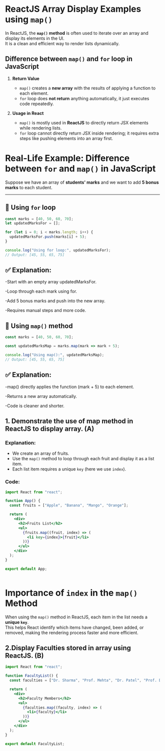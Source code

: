 
# ReactJS Array Display Examples using `map()`

In ReactJS, the **`map()` method** is often used to iterate over an array and display its elements in the UI.  
It is a clean and efficient way to render lists dynamically.

## Difference between `map()` and `for` loop in JavaScript

1. **Return Value**  
   - `map()` creates a **new array** with the results of applying a function to each element.  
   - `for` loop does **not return** anything automatically, it just executes code repeatedly.

2. **Usage in React**  
   - `map()` is mostly used in **ReactJS** to directly return JSX elements while rendering lists.  
   - `for` loop cannot directly return JSX inside rendering; it requires extra steps like pushing elements into an array first.
# Real-Life Example: Difference between `for` and `map()` in JavaScript

Suppose we have an array of **students' marks** and we want to add **5 bonus marks** to each student.

---

## 🔹 Using `for` loop
```jsx
const marks = [40, 50, 60, 70];
let updatedMarksFor = [];

for (let i = 0; i < marks.length; i++) {
  updatedMarksFor.push(marks[i] + 5);
}

console.log("Using for loop:", updatedMarksFor);
// Output: [45, 55, 65, 75]


```
## ✅ Explanation:

-Start with an empty array updatedMarksFor.

-Loop through each mark using for.

-Add 5 bonus marks and push into the new array.

-Requires manual steps and more code.
## 🔹 Using `map()` method
```jsx
const marks = [40, 50, 60, 70];

const updatedMarksMap = marks.map(mark => mark + 5);

console.log("Using map():", updatedMarksMap);
// Output: [45, 55, 65, 75]
```
## ✅ Explanation:

-map() directly applies the function (mark + 5) to each element.

-Returns a new array automatically.

-Code is cleaner and shorter.

## 1. Demonstrate the use of map method in ReactJS to display array. (A)

### Explanation:
- We create an array of fruits.
- Use the `map()` method to loop through each fruit and display it as a list item.
- Each list item requires a unique `key` (here we use `index`).

### Code:
```jsx
import React from "react";

function App() {
  const fruits = ["Apple", "Banana", "Mango", "Orange"];

  return (
    <div>
      <h2>Fruits List</h2>
      <ul>
        {fruits.map((fruit, index) => (
          <li key={index}>{fruit}</li>
        ))}
      </ul>
    </div>
  );
}

export default App;



```
# Importance of `index` in the `map()` Method

When using the `map()` method in ReactJS, each item in the list needs a **unique `key`**.  
This helps React identify which items have changed, been added, or removed, making the rendering process faster and more efficient.
## 2.Display Faculties stored in array using ReactJS. (B)

```jsx
import React from "react";

function FacultyList() {
  const faculties = ["Dr. Sharma", "Prof. Mehta", "Dr. Patel", "Prof. Desai"];

  return (
    <div>
      <h2>Faculty Members</h2>
      <ul>
        {faculties.map((faculty, index) => (
          <li>{faculty}</li>
        ))}
      </ul>
    </div>
  );
}

export default FacultyList;

```
